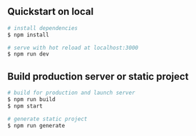 ## Quickstart on local

``` bash
# install dependencies
$ npm install

# serve with hot reload at localhost:3000
$ npm run dev
```


## Build production server or static project
``` bash
# build for production and launch server
$ npm run build
$ npm start

# generate static project
$ npm run generate
```
